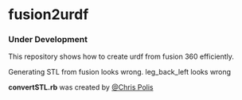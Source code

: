 # fusion2urdf

### Under Development

This repository shows how to create urdf from fusion 360 efficiently.

Generating STL from fusion looks wrong.
leg_back_left looks wrong

**convertSTL.rb** was created by [@Chris Polis](https://github.com/cmpolis/convertSTL#author)
